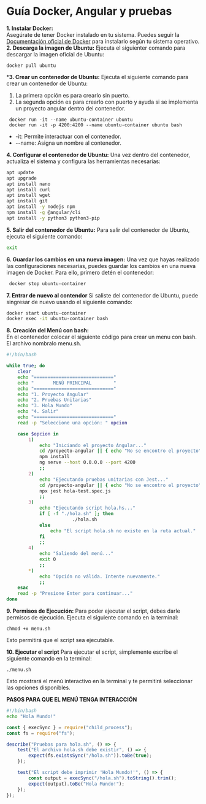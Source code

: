 # Guía Docker, Angular y pruebas
**1. Instalar Docker:**  
Asegúrate de tener Docker instalado en tu sistema. Puedes seguir la [Documentación oficial de Docker](https://docs.docker.com/get-started/get-docker/) para instalarlo según tu sistema operativo.  
**2. Descarga la imagen de Ubuntu:**
Ejecuta el siguienter comando para descargar la imagen oficial de Ubuntu:
```
docker pull ubuntu
```
***3. Crear un contenedor de Ubuntu:** 
Ejecuta el siguiente comando para crear un contenedor de Ubuntu:
1. La primera opción es para crearlo sin puerto.
2. La segunda opción es para crearlo con puerto y ayuda si se implementa un proyecto angular dentro del contenedor.
```
 docker run -it --name ubuntu-container ubuntu
 docker run -it -p 4200:4200 --name ubuntu-container ubuntu bash
 ```
 - -it: Permite interactuar con el contenedor.
 - --name: Asigna un nombre al contenedor.

**4. Configurar el contenedor de Ubuntu:** 
Una vez dentro del contenedor, actualiza el sistema y configura las herramientas necesarias:
```bash
apt update
apt upgrade
apt install nano
apt install curl
apt install wget
apt install git
apt install -y nodejs npm
npm install -g @angular/cli
apt install -y python3 python3-pip
```
**5. Salir del contenedor de Ubuntu:** 
Para salir del contenedor de Ubuntu, ejecuta el siguiente comando:
```bash
exit
```
**6. Guardar los cambios en una nueva imagen:** 
Una vez que hayas realizado las configuraciones necesarias, puedes guardar los cambios en una nueva imagen de Docker. Para ello, primero detén el contenedor:
```bash
 docker stop ubuntu-container
```
**7. Entrar de nuevo al contendor**
Si saliste del contenedor de Ubuntu, puede singresar de nuevo usando el siguiente comando:
```bash
docker start ubuntu-container
docker exec -it ubuntu-container bash
````

**8. Creación del Menú con bash:**  
En el contenedor colocar el siguiente código para crear un menu con bash. El archivo nombralo menu.sh.  
```bash
#!/bin/bash

while true; do
    clear
    echo "============================="
    echo "       MENÚ PRINCIPAL        "
    echo "============================="
    echo "1. Proyecto Angular"
    echo "2. Pruebas Unitarias"
    echo "3. Hola Mundo"
    echo "4. Salir"
    echo "============================="
    read -p "Seleccione una opción: " opcion

    case $opcion in
        1)
            echo "Iniciando el proyecto Angular..."
            cd /proyecto-angular || { echo "No se encontro el proyecto"; exit 1; }
            npm install
            ng serve --host 0.0.0.0 --port 4200
            ;;
        2)
            echo "Ejecutando pruebas unitarias con Jest..."
            cd /proyecto-angular || { echo "No se encontro el proyecto"; exit 1; }
            npx jest hola-test.spec.js
            ;;
        3)
            echo "Ejecutando script hola.hs..."
            if [ -f "./hola.sh" ]; then
                        ./hola.sh
            else
                echo "El script hola.sh no existe en la ruta actual."
            fi
            ;;
        4)
            echo "Saliendo del menú..."
            exit 0
            ;;
        *)
            echo "Opción no válida. Intente nuevamente."
            ;;
    esac
    read -p "Presione Enter para continuar..."
done
```
**9. Permisos de Ejecución:**
Para poder ejecutar el script, debes darle permisos de ejecución. Ejecuta el siguiente comando en la terminal:
```
chmod +x menu.sh
```
Esto permitirá que el script sea ejecutable.

**10. Ejecutar el script**
Para ejecutar el script, simplemente escribe el siguiente comando en la terminal:
```
./menu.sh
```
Esto mostrará el menú interactivo en la terminal y te permitirá seleccionar las opciones disponibles.

**PASOS PARA QUE EL MENÚ TENGA INTERACCIÓN**


```bash
#!/bin/bash
echo "Hola Mundo!"
```


```javascript
const { execSync } = require("child_process");
const fs = require("fs");

describe("Pruebas para hola.sh", () => {
    test("El archivo hola.sh debe existir", () => {
        expect(fs.existsSync("/hola.sh")).toBe(true);
    });

    test("El script debe imprimir 'Hola Mundo!'", () => {
        const output = execSync("/hola.sh").toString().trim();
        expect(output).toBe("Hola Mundo!");
    });
});

```
